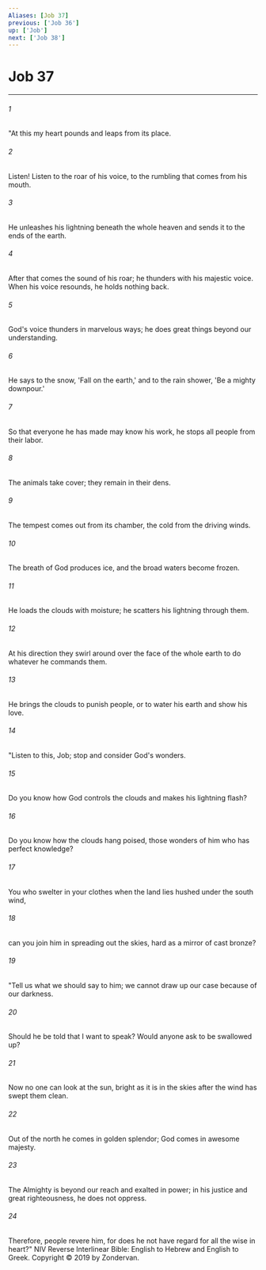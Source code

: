 ```yaml
---
Aliases: [Job 37]
previous: ['Job 36']
up: ['Job']
next: ['Job 38']
---
```

# Job 37

***


###### 1 
"At this my heart pounds and leaps from its place. 

###### 2 
Listen! Listen to the roar of his voice, to the rumbling that comes from his mouth. 

###### 3 
He unleashes his lightning beneath the whole heaven and sends it to the ends of the earth. 

###### 4 
After that comes the sound of his roar; he thunders with his majestic voice. When his voice resounds, he holds nothing back. 

###### 5 
God's voice thunders in marvelous ways; he does great things beyond our understanding. 

###### 6 
He says to the snow, 'Fall on the earth,' and to the rain shower, 'Be a mighty downpour.' 

###### 7 
So that everyone he has made may know his work, he stops all people from their labor. 

###### 8 
The animals take cover; they remain in their dens. 

###### 9 
The tempest comes out from its chamber, the cold from the driving winds. 

###### 10 
The breath of God produces ice, and the broad waters become frozen. 

###### 11 
He loads the clouds with moisture; he scatters his lightning through them. 

###### 12 
At his direction they swirl around over the face of the whole earth to do whatever he commands them. 

###### 13 
He brings the clouds to punish people, or to water his earth and show his love. 

###### 14 
"Listen to this, Job; stop and consider God's wonders. 

###### 15 
Do you know how God controls the clouds and makes his lightning flash? 

###### 16 
Do you know how the clouds hang poised, those wonders of him who has perfect knowledge? 

###### 17 
You who swelter in your clothes when the land lies hushed under the south wind, 

###### 18 
can you join him in spreading out the skies, hard as a mirror of cast bronze? 

###### 19 
"Tell us what we should say to him; we cannot draw up our case because of our darkness. 

###### 20 
Should he be told that I want to speak? Would anyone ask to be swallowed up? 

###### 21 
Now no one can look at the sun, bright as it is in the skies after the wind has swept them clean. 

###### 22 
Out of the north he comes in golden splendor; God comes in awesome majesty. 

###### 23 
The Almighty is beyond our reach and exalted in power; in his justice and great righteousness, he does not oppress. 

###### 24 
Therefore, people revere him, for does he not have regard for all the wise in heart?" NIV Reverse Interlinear Bible: English to Hebrew and English to Greek. Copyright © 2019 by Zondervan.
